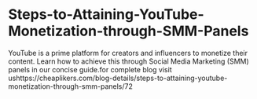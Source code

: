 # Steps-to-Attaining-YouTube-Monetization-through-SMM-Panels
YouTube is a prime platform for creators and influencers to monetize their content. Learn how to achieve this through Social Media Marketing (SMM) panels in our concise guide.for complete blog visit ushttps://cheaplikers.com/blog-details/steps-to-attaining-youtube-monetization-through-smm-panels/72
